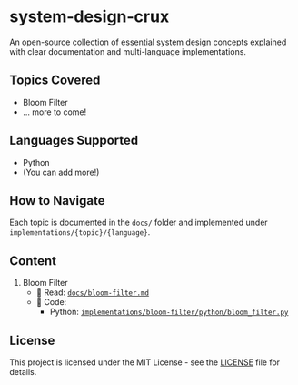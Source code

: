 # system-design-crux

An open-source collection of essential system design concepts explained with clear documentation and multi-language implementations.

## Topics Covered

- Bloom Filter
- ... more to come!

## Languages Supported

- Python
- (You can add more!)

## How to Navigate

Each topic is documented in the `docs/` folder and implemented under `implementations/{topic}/{language}`.

## Content

1. Bloom Filter
   - 📘 Read: [`docs/bloom-filter.md`](docs/bloom-filter.md)
   - 🧠 Code:
     - Python: [`implementations/bloom-filter/python/bloom_filter.py`](implementations/bloom-filter/python/bloom_filter.py)



## License
This project is licensed under the MIT License - see the [LICENSE](./LICENSE) file for details.